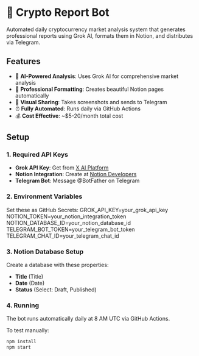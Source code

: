 # 🚀 Crypto Report Bot

Automated daily cryptocurrency market analysis system that generates professional reports using Grok AI, formats them in Notion, and distributes via Telegram.

## Features

- 🤖 **AI-Powered Analysis**: Uses Grok AI for comprehensive market analysis
- 📄 **Professional Formatting**: Creates beautiful Notion pages automatically  
- 📸 **Visual Sharing**: Takes screenshots and sends to Telegram
- ⏰ **Fully Automated**: Runs daily via GitHub Actions
- 💰 **Cost Effective**: ~$5-20/month total cost

## Setup

### 1. Required API Keys

- **Grok API Key**: Get from [X AI Platform](https://x.ai)
- **Notion Integration**: Create at [Notion Developers](https://developers.notion.com)
- **Telegram Bot**: Message @BotFather on Telegram

### 2. Environment Variables

Set these as GitHub Secrets:
GROK_API_KEY=your_grok_api_key
NOTION_TOKEN=your_notion_integration_token
NOTION_DATABASE_ID=your_notion_database_id
TELEGRAM_BOT_TOKEN=your_telegram_bot_token
TELEGRAM_CHAT_ID=your_telegram_chat_id

### 3. Notion Database Setup

Create a database with these properties:
- **Title** (Title)
- **Date** (Date) 
- **Status** (Select: Draft, Published)

### 4. Running

The bot runs automatically daily at 8 AM UTC via GitHub Actions.

To test manually:
```bash
npm install
npm start
